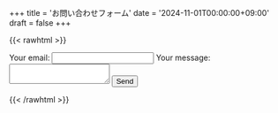 +++
title = 'お問い合わせフォーム'
date = '2024-11-01T00:00:00+09:00'
draft = false
+++

{{< rawhtml >}}
<!-- modify this form HTML and place wherever you want your form -->
<form action="https://formspree.io/f/mpwzprjy" method="POST">
  <label>
    Your email:
    <input type="email" name="email">
  </label>
  <label>
    Your message:
    <textarea name="message"></textarea>
  </label>
  <!-- your other form fields go here -->
  <button type="submit">Send</button>
</form>
{{< /rawhtml >}}